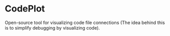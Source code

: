 # CodePlot
Open-source tool for visualizing code file connections (The idea behind this is to simplify debugging by visualizing code).
